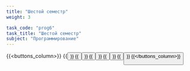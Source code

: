 ```yaml
---
title: "Шестой семестр"
weight: 3

task_code: "prog6"
task_title: "Шестой семестр"
subject: "Программирование"
---
```

{{<buttons_column>}}
    {{<button text="Лабораторные работы 1-2" link="https://replit.com/@DanilaIsaichev/PROG6lab1">}}
    {{<button text="Лабораторные работы 3-4" link="https://replit.com/@DanilaIsaichev/PROG6lab3-4">}}
    {{<button text="Лабораторная работа 5" link="https://colab.research.google.com/drive/1PrTSS7FU81U6FPtt0tV8QSUqpwRViJRY?usp=sharing">}}
    {{<button text="Лабораторная работа 6" link="https://colab.research.google.com/drive/1NAcpXVVil0RX_VqL1syjjlY9OuPNg0Af#scrollTo=yrLGxUzz7MK_">}}
    {{<button text="Самостоятельные работы за семестр" link="https://github.com/DanilaIsaichev/PROG6-ISR-VSR">}}
{{</buttons_column>}}

